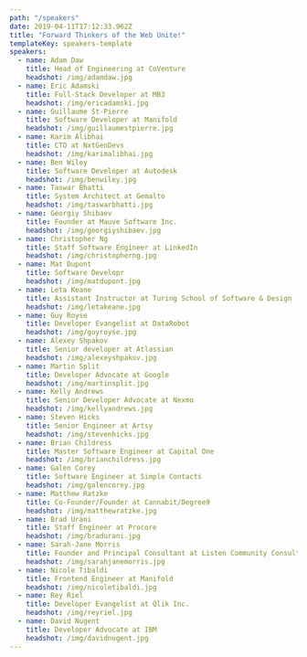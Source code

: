 ```yaml
---
path: "/speakers"
date: 2019-04-11T17:12:33.962Z
title: "Forward Thinkers of the Web Unite!"
templateKey: speakers-template
speakers:
  - name: Adam Daw
    title: Head of Engineering at CoVenture
    headshot: /img/adamdaw.jpg
  - name: Eric Adamski
    title: Full-Stack Developer at MB3
    headshot: /img/ericadamski.jpg
  - name: Guillaume St-Pierre
    title: Software Developer at Manifold
    headshot: /img/guillaumestpierre.jpg
  - name: Karim Alibhai
    title: CTO at NxtGenDevs
    headshot: /img/karimalibhai.jpg
  - name: Ben Wiley
    title: Software Developer at Autodesk
    headshot: /img/benwiley.jpg
  - name: Taswar Bhatti
    title: System Architect at Gemalto
    headshot: /img/taswarbhatti.jpg
  - name: Georgiy Shibaev
    title: Founder at Mauve Software Inc.
    headshot: /img/georgiyshibaev.jpg
  - name: Christopher Ng
    title: Staff Software Engineer at LinkedIn
    headshot: /img/christopherng.jpg
  - name: Mat Dupont
    title: Software Developr
    headshot: /img/matdupont.jpg
  - name: Leta Keane
    title: Assistant Instructor at Turing School of Software & Design
    headshot: /img/letakeane.jpg
  - name: Guy Royse
    title: Developer Evangelist at DataRobot
    headshot: /img/guyroyse.jpg
  - name: Alexey Shpakov
    title: Senior developer at Atlassian
    headshot: /img/alexeyshpakov.jpg
  - name: Martin Split
    title: Developer Advocate at Google
    headshot: /img/martinsplit.jpg
  - name: Kelly Andrews
    title: Senior Developer Advocate at Nexmo
    headshot: /img/kellyandrews.jpg
  - name: Steven Hicks
    title: Senior Engineer at Artsy
    headshot: /img/stevenhicks.jpg
  - name: Brian Childress
    title: Master Software Engineer at Capital One
    headshot: /img/brianchildress.jpg
  - name: Galen Corey
    title: Software Engineer at Simple Contacts
    headshot: /img/galencorey.jpg
  - name: Matthew Ratzke
    title: Co-Founder/Founder at Cannabit/Degree9
    headshot: /img/matthewratzke.jpg
  - name: Brad Urani
    title: Staff Engineer at Procore
    headshot: /img/bradurani.jpg
  - name: Sarah-Jane Morris
    title: Founder and Principal Consultant at Listen Community Consulting
    headshot: /img/sarahjanemorris.jpg
  - name: Nicole Tibaldi
    title: Frontend Engineer at Manifold
    headshot: /img/nicoletibaldi.jpg
  - name: Rey Riel
    title: Developer Evangelist at Qlik Inc.
    headshot: /img/reyriel.jpg
  - name: David Nugent
    title: Developer Advocate at IBM
    headshot: /img/davidnugent.jpg
---
```

